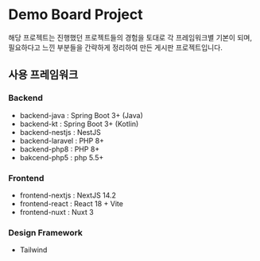 # Demo Board Project
해당 프로젝트는 진행했던 프로젝트들의 경험을 토대로
각 프레임워크별 기본이 되며, 필요하다고 느낀 부분들을 간략하게 정리하여 만든
게시판 프로젝트입니다.

## 사용 프레임워크

### Backend
- backend-java : Spring Boot 3+ (Java)
- backend-kt : Spring Boot 3+ (Kotlin)
- backend-nestjs : NestJS
- backend-laravel : PHP 8+
- backend-php8 : PHP 8+
- bakcend-php5 : php 5.5+

### Frontend
- frontend-nextjs : NextJS 14.2
- frontend-react : React 18 + Vite
- frontend-nuxt : Nuxt 3

### Design Framework
- Tailwind